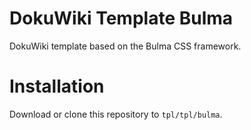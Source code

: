 # DokuWiki Template Bulma

DokuWiki template based on the Bulma CSS framework.

# Installation

Download or clone this repository to `tpl/tpl/bulma`.
